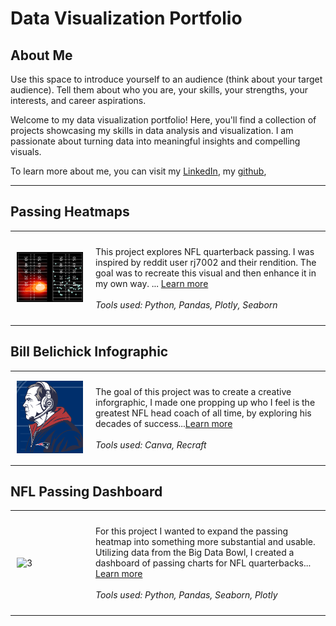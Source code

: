# Data Visualization Portfolio

## About Me
Use this space to introduce yourself to an audience (think about your target audience). Tell them about who you are, your skills, your strengths, your interests, and career aspirations.

Welcome to my data visualization portfolio! Here, you'll find a collection of projects showcasing my skills in data analysis and visualization. I am passionate about turning data into meaningful insights and compelling visuals.

<!--Include links to documents or sites that may be useful to your target audience: website, LinkedIn, your cv/resume, github, a community you contribute to, etc -->

To learn more about me, you can visit my [LinkedIn](www.linkedin.com/in/collin-ryan-510223250), my [github](https://github.com/ryanco01),


---

## Passing Heatmaps

<table align="right | left" style = "border-collapse: collapse; border: none;">
    <tr style = "border: none;">
        <td style="padding: 10px; width:25%; border: none;"> 
            <img src="./Images/Original Remake.png"  alt="1" >
        </td>
        <td style="padding:10px; width:75%; border: none;" valign = "top">
            <p>
            This project explores NFL quarterback passing. I was inspired by reddit user rj7002 and their rendition. The goal was to recreate this visual and then enhance it in my own way. ... <a href="./Project 1/README.md">Learn more</a>
            <br><br>
            <i>Tools used: Python, Pandas, Plotly, Seaborn</i>
            </p>
        </td>
    </tr> 
</table>

## Bill Belichick Infographic

<table align="right | left" style = "border-collapse: collapse; border: none;">
    <tr style = "border: none;">
        <td style="padding: 10px; width:25%; border: none;"> 
            <img src="./Images/BB .png"  alt="2" >
        </td>
        <td style="padding:10px; width:75%; border: none;" valign = "top">
            <p>
            The goal of this project was to create a creative inforgraphic, I made one propping up who I feel is the greatest NFL head coach of all time, by exploring his decades of success...<a href="./Project 2/README.md">Learn more</a>
            <br><br>
            <i>Tools used: Canva, Recraft</i>
            </p>
        </td>
    </tr> 
</table>

## NFL Passing Dashboard
<table align="right | left" style = "border-collapse: collapse; border: none;">
    <tr style = "border: none;">
        <td style="padding: 10px; width:25%; border: none;"> 
            <img src="./Images/proj3.png" alt="3" >
        </td>
        <td style="padding:10px; width:75%; border: none;" valign = "top">
            <p>
            For this project I wanted to expand the passing heatmap into something more substantial and usable. Utilizing data from the Big Data Bowl, I created a dashboard of passing charts for NFL quarterbacks... <a href="./Project 3/README.md">Learn more</a>
            <br><br>
            <i>Tools used: Python, Pandas, Seaborn, Plotly</i>
            </p>
        </td>
    </tr> 
</table>
